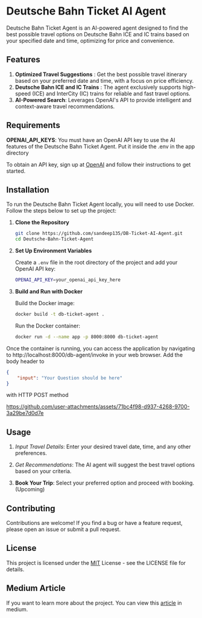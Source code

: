 # Deutsche Bahn Ticket AI Agent

Deutsche Bahn Ticket Agent is an AI-powered agent designed to find the best possible travel options on Deutsche Bahn ICE and IC trains based on your specified date and time, optimizing for price and convenience.

## Features

1. **Optimized Travel Suggestions** : Get the best possible travel itinerary based on your preferred date and time, with a focus on price efficiency.
2. **Deutsche Bahn ICE and IC Trains** : The agent exclusively supports high-speed (ICE) and InterCity (IC) trains for reliable and fast travel options.
3. **AI-Powered Search**: Leverages OpenAI's API to provide intelligent and context-aware travel recommendations.

## Requirements

**OPENAI_API_KEYS**: You must have an OpenAI API key to use the AI features of the Deutsche Bahn Ticket Agent. Put it inside the .env in the app directory

To obtain an API key, sign up at [OpenAI](https://platform.openai.com/docs/api-reference/introduction) and follow their instructions to get started.


## Installation

To run the Deutsche Bahn Ticket Agent locally, you will need to use Docker. Follow the steps below to set up the project:

1. **Clone the Repository**
    ```bash
    git clone https://github.com/sandeep135/DB-Ticket-AI-Agent.git
    cd Deutsche-Bahn-Ticket-Agent
    ```

2. **Set Up Environment Variables**

   Create a `.env` file in the root directory of the project and add your OpenAI API key:

    ```bash
    OPENAI_API_KEY=your_openai_api_key_here
    ```

3. **Build and Run with Docker**

    Build the Docker image:
    ```bash
    docker build -t db-ticket-agent .
    ```

    Run the Docker container:
    ```bash
    docker run -d --name app -p 8000:8000 db-ticket-agent
    ```

Once the container is running, you can access the application by navigating to http://localhost:8000/db-agent/invoke in your web browser. Add the body header to

```json
{
    "input": "Your Question should be here" 
}
```

with HTTP POST method


https://github.com/user-attachments/assets/71bc4f98-d937-4268-9700-3a29be7d0d7e




## Usage

1. *Input Travel Details*: Enter your desired travel date, time, and any other preferences.

2. *Get Recommendations*: The AI agent will suggest the best travel options based on your criteria.
    
3. **Book Your Trip**: Select your preferred option and proceed with booking.(Upcoming)

## Contributing

Contributions are welcome! If you find a bug or have a feature request, please open an issue or submit a pull request.


## License

This project is licensed under the [MIT](https://choosealicense.com/licenses/mit/) License - see the LICENSE file for details.

## Medium Article

If you want to learn more about the project. You can view this [article](https://medium.com/@sandeepbhandari135/practical-llm-powered-end-to-end-project-series-part-1-deutsche-bahn-ticket-ai-agent-5a48799de54a) in medium.

